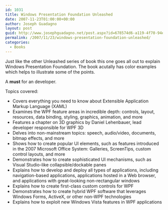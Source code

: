 ```yaml
---
id: 1031
title: Windows Presentation Foundation Unleashed
date: 2007-11-23T01:00:00+00:00
author: Joseph Guadagno
layout: post
guid: http://www.josephguadagno.net/post.aspx?id=678574d6-a119-4f70-94e8-b82899d30adf
permalink: /2007/11/23/windows-presentation-foundation-unleashed/
categories:
  - Books
---
```

Just like the other Unleashed series of book this one goes all out to explain Windows Presentation Foundation. The book acutally has
color examples which helps to illustrate some of the points.

A <b>must</b> for an developer.<br />

Topics covered:
<ul>
<li>Covers everything you need to know about Extensible Application Markup Language (XAML)</li>
<li>Examines the WPF feature areas in incredible depth: controls, layout, resources, data binding, styling, graphics, animation, and more</li>
<li>Features a chapter on 3D graphics by Daniel Lehenbauer, lead developer responsible for WPF 3D</li>
<li>Delves into non-mainstream topics: speech, audio/video, documents, bitmap effects, and more</li>
<li>Shows how to create popular UI elements, such as features introduced in the 2007 Microsoft Office System: Galleries, ScreenTips, custom control layouts, and more</li>
<li>Demonstrates how to create sophisticated UI mechanisms, such as Visual Studio-like collapsible/dockable panes</li>
<li>Explains how to develop and deploy all types of applications, including navigation-based applications, applications hosted in a Web browser, and applications with great-looking non-rectangular windows</li>
<li>Explains how to create first-class custom controls for WPF</li>
<li>Demonstrates how to create hybrid WPF software that leverages Windows Forms, ActiveX, or other non-WPF technologies</li>
<li>Explains how to exploit new Windows Vista features in WPF applications</li>
</ul>